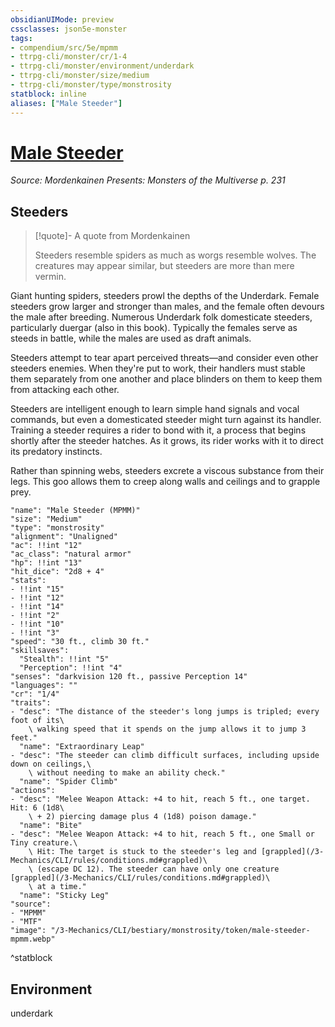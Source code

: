 ```yaml
---
obsidianUIMode: preview
cssclasses: json5e-monster
tags:
- compendium/src/5e/mpmm
- ttrpg-cli/monster/cr/1-4
- ttrpg-cli/monster/environment/underdark
- ttrpg-cli/monster/size/medium
- ttrpg-cli/monster/type/monstrosity
statblock: inline
aliases: ["Male Steeder"]
---
```

# [Male Steeder](3-Mechanics\CLI\bestiary\monstrosity/male-steeder-mpmm.md)
*Source: Mordenkainen Presents: Monsters of the Multiverse p. 231*  

## Steeders

> [!quote]- A quote from Mordenkainen  
> 
> Steeders resemble spiders as much as worgs resemble wolves. The creatures may appear similar, but steeders are more than mere vermin.

Giant hunting spiders, steeders prowl the depths of the Underdark. Female steeders grow larger and stronger than males, and the female often devours the male after breeding. Numerous Underdark folk domesticate steeders, particularly duergar (also in this book). Typically the females serve as steeds in battle, while the males are used as draft animals.

Steeders attempt to tear apart perceived threats—and consider even other steeders enemies. When they're put to work, their handlers must stable them separately from one another and place blinders on them to keep them from attacking each other.

Steeders are intelligent enough to learn simple hand signals and vocal commands, but even a domesticated steeder might turn against its handler. Training a steeder requires a rider to bond with it, a process that begins shortly after the steeder hatches. As it grows, its rider works with it to direct its predatory instincts.

Rather than spinning webs, steeders excrete a viscous substance from their legs. This goo allows them to creep along walls and ceilings and to grapple prey.

```statblock
"name": "Male Steeder (MPMM)"
"size": "Medium"
"type": "monstrosity"
"alignment": "Unaligned"
"ac": !!int "12"
"ac_class": "natural armor"
"hp": !!int "13"
"hit_dice": "2d8 + 4"
"stats":
- !!int "15"
- !!int "12"
- !!int "14"
- !!int "2"
- !!int "10"
- !!int "3"
"speed": "30 ft., climb 30 ft."
"skillsaves":
  "Stealth": !!int "5"
  "Perception": !!int "4"
"senses": "darkvision 120 ft., passive Perception 14"
"languages": ""
"cr": "1/4"
"traits":
- "desc": "The distance of the steeder's long jumps is tripled; every foot of its\
    \ walking speed that it spends on the jump allows it to jump 3 feet."
  "name": "Extraordinary Leap"
- "desc": "The steeder can climb difficult surfaces, including upside down on ceilings,\
    \ without needing to make an ability check."
  "name": "Spider Climb"
"actions":
- "desc": "Melee Weapon Attack: +4 to hit, reach 5 ft., one target. Hit: 6 (1d8\
    \ + 2) piercing damage plus 4 (1d8) poison damage."
  "name": "Bite"
- "desc": "Melee Weapon Attack: +4 to hit, reach 5 ft., one Small or Tiny creature.\
    \ Hit: The target is stuck to the steeder's leg and [grappled](/3-Mechanics/CLI/rules/conditions.md#grappled)\
    \ (escape DC 12). The steeder can have only one creature [grappled](/3-Mechanics/CLI/rules/conditions.md#grappled)\
    \ at a time."
  "name": "Sticky Leg"
"source":
- "MPMM"
- "MTF"
"image": "/3-Mechanics/CLI/bestiary/monstrosity/token/male-steeder-mpmm.webp"
```
^statblock

## Environment

underdark